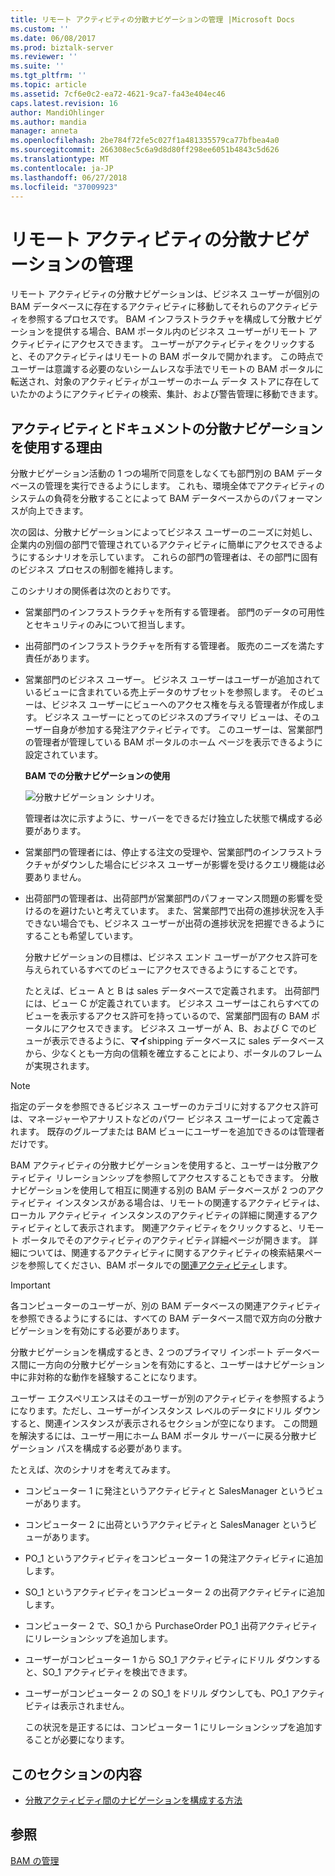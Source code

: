 ```yaml
---
title: リモート アクティビティの分散ナビゲーションの管理 |Microsoft Docs
ms.custom: ''
ms.date: 06/08/2017
ms.prod: biztalk-server
ms.reviewer: ''
ms.suite: ''
ms.tgt_pltfrm: ''
ms.topic: article
ms.assetid: 7cf6e0c2-ea72-4621-9ca7-fa43e404ec46
caps.latest.revision: 16
author: MandiOhlinger
ms.author: mandia
manager: anneta
ms.openlocfilehash: 2be784f72fe5c027f1a481335579ca77bfbea4a0
ms.sourcegitcommit: 266308ec5c6a9d8d80ff298ee6051b4843c5d626
ms.translationtype: MT
ms.contentlocale: ja-JP
ms.lasthandoff: 06/27/2018
ms.locfileid: "37009923"
---
```

# <a name="managing-distributed-navigation-of-remote-activities"></a>リモート アクティビティの分散ナビゲーションの管理
リモート アクティビティの分散ナビゲーションは、ビジネス ユーザーが個別の BAM データベースに存在するアクティビティに移動してそれらのアクティビティを参照するプロセスです。 BAM インフラストラクチャを構成して分散ナビゲーションを提供する場合、BAM ポータル内のビジネス ユーザーがリモート アクティビティにアクセスできます。 ユーザーがアクティビティをクリックすると、そのアクティビティはリモートの BAM ポータルで開かれます。 この時点でユーザーは意識する必要のないシームレスな手法でリモートの BAM ポータルに転送され、対象のアクティビティがユーザーのホーム データ ストアに存在していたかのようにアクティビティの検索、集計、および警告管理に移動できます。  
  
## <a name="why-use-distributed-navigation-of-activities-and-documents"></a>アクティビティとドキュメントの分散ナビゲーションを使用する理由  
 分散ナビゲーション活動の 1 つの場所で同意をしなくても部門別の BAM データベースの管理を実行できるようにします。 これも、環境全体でアクティビティのシステムの負荷を分散することによって BAM データベースからのパフォーマンスが向上できます。  
  
 次の図は、分散ナビゲーションによってビジネス ユーザーのニーズに対処し、企業内の別個の部門で管理されているアクティビティに簡単にアクセスできるようにするシナリオを示しています。 これらの部門の管理者は、その部門に固有のビジネス プロセスの制御を維持します。  
  
 このシナリオの関係者は次のとおりです。  
  
- 営業部門のインフラストラクチャを所有する管理者。 部門のデータの可用性とセキュリティのみについて担当します。  
  
- 出荷部門のインフラストラクチャを所有する管理者。 販売のニーズを満たす責任があります。  
  
- 営業部門のビジネス ユーザー。 ビジネス ユーザーはユーザーが追加されているビューに含まれている売上データのサブセットを参照します。 そのビューは、ビジネス ユーザーにビューへのアクセス権を与える管理者が作成します。 ビジネス ユーザーにとってのビジネスのプライマリ ビューは、そのユーザー自身が参加する発注アクティビティです。 このユーザーは、営業部門の管理者が管理している BAM ポータルのホーム ページを表示できるように設定されています。  
  
  **BAM での分散ナビゲーションの使用**  
  
  ![分散ナビゲーション シナリオ。](../core/media/bcd-distrbuted-nav-scenario.gif "bcd_distrbuted_nav_scenario")  
  
  管理者は次に示すように、サーバーをできるだけ独立した状態で構成する必要があります。  
  
- 営業部門の管理者には、停止する注文の受理や、営業部門のインフラストラクチャがダウンした場合にビジネス ユーザーが影響を受けるクエリ機能は必要ありません。  
  
- 出荷部門の管理者は、出荷部門が営業部門のパフォーマンス問題の影響を受けるのを避けたいと考えています。 また、営業部門で出荷の進捗状況を入手できない場合でも、ビジネス ユーザーが出荷の進捗状況を把握できるようにすることも希望しています。  
  
  分散ナビゲーションの目標は、ビジネス エンド ユーザーがアクセス許可を与えられているすべてのビューにアクセスできるようにすることです。  
  
  たとえば、ビュー A と B は sales データベースで定義されます。 出荷部門には、ビュー C が定義されています。 ビジネス ユーザーはこれらすべてのビューを表示するアクセス許可を持っているので、営業部門固有の BAM ポータルにアクセスできます。 ビジネス ユーザーが A、B、および C でのビューが表示できるように、**マイ**shipping データベースに sales データベースから、少なくとも一方向の信頼を確立することにより、ポータルのフレームが実現されます。  
  
> [!NOTE]
>  指定のデータを参照できるビジネス ユーザーのカテゴリに対するアクセス許可は、マネージャーやアナリストなどのパワー ビジネス ユーザーによって定義されます。 既存のグループまたは BAM ビューにユーザーを追加できるのは管理者だけです。  
  
 BAM アクティビティの分散ナビゲーションを使用すると、ユーザーは分散アクティビティ リレーションシップを参照してアクセスすることもできます。 分散ナビゲーションを使用して相互に関連する別の BAM データベースが 2 つのアクティビティ インスタンスがある場合は、リモートの関連するアクティビティは、ローカル アクティビティ インスタンスのアクティビティの詳細に関連するアクティビティとして表示されます。 関連アクティビティをクリックすると、リモート ポータルでそのアクティビティのアクティビティ詳細ページが開きます。 詳細については、関連するアクティビティに関するアクティビティの検索結果ページを参照してください、BAM ポータルでの[関連アクティビティ](../core/related-activities.md)します。  
  
> [!IMPORTANT]
>  各コンピューターのユーザーが、別の BAM データベースの関連アクティビティを参照できるようにするには、すべての BAM データベース間で双方向の分散ナビゲーションを有効にする必要があります。  
  
 分散ナビゲーションを構成するとき、2 つのプライマリ インポート データベース間に一方向の分散ナビゲーションを有効にすると、ユーザーはナビゲーション中に非対称的な動作を経験することになります。  
  
 ユーザー エクスペリエンスはそのユーザーが別のアクティビティを参照するようになります。ただし、ユーザーがインスタンス レベルのデータにドリル ダウンすると、関連インスタンスが表示されるセクションが空になります。 この問題を解決するには、ユーザー用にホーム BAM ポータル サーバーに戻る分散ナビゲーション パスを構成する必要があります。  
  
 たとえば、次のシナリオを考えてみます。  
  
- コンピューター 1 に発注というアクティビティと SalesManager というビューがあります。  
  
- コンピューター 2 に出荷というアクティビティと SalesManager というビューがあります。  
  
- PO_1 というアクティビティをコンピューター 1 の発注アクティビティに追加します。  
  
- SO_1 というアクティビティをコンピューター 2 の出荷アクティビティに追加します。  
  
- コンピューター 2 で、SO_1 から PurchaseOrder PO_1 出荷アクティビティにリレーションシップを追加します。  
  
- ユーザーがコンピューター 1 から SO_1 アクティビティにドリル ダウンすると、SO_1 アクティビティを検出できます。  
  
- ユーザーがコンピューター 2 の SO_1 をドリル ダウンしても、PO_1 アクティビティは表示されません。  
  
  この状況を是正するには、コンピューター 1 にリレーションシップを追加することが必要になります。  
  
## <a name="in-this-section"></a>このセクションの内容  
  
-   [分散アクティビティ間のナビゲーションを構成する方法](../core/how-to-configure-navigation-between-distributed-activities.md)  
  
## <a name="see-also"></a>参照  
 [BAM の管理](../core/managing-bam.md)
